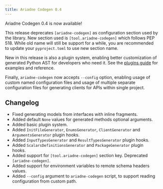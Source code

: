 ```yaml
---
title: Ariadne Codegen 0.4
---
```


Ariadne Codegen 0.4 is now available!

This release deprecates `[ariadne-codegen]` as configuration section used by the library. New section used is `[tool.ariadne-codegen]` which follows PEP 518. While old name will still be support for a while, you are recommended to update your `pyproject.toml` to use new section name.

New in this release is also a plugin system, enabling better customization of generated Python AST for developers who need it. See the [plugins guide](https://github.com/mirumee/ariadne-codegen/blob/0.4.0/PLUGINS.md) for examples and reference.

Finally, `ariadne-codegen` now accepts `--config` option, enabling usage of custom named configuration files and usage of multiple separate configuration files for generating clients for APIs within single project.

## Changelog

- Fixed generating models from interfaces with inline fragments.
- Added default `None` values for generated methods optional arguments.
- Added basic plugin system.
- Added `InitFileGenerator`, `EnumsGenerator`, `ClientGenerator` and `ArgumentsGenerator` plugin hooks.
- Added `InputTypesGenerator` and `ResultTypesGenerator` plugin hooks.
- Added `ScalarsDefinitionsGenerator` and `PackageGenerator` plugin hooks.
- Added support for `[tool.ariadne-codegen]` section key. Deprecated `[ariadne-codegen]`.
- Added support for environment variables to remote schema headers values.
- Added `--config` argument to `ariadne-codegen` script, to support reading configuration from custom path.
